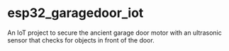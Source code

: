 # esp32_garagedoor_iot
An IoT project to secure the ancient garage door motor with an ultrasonic sensor that checks for objects in front of the door. 
